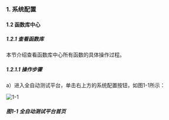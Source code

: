 ### 1. 系统配置

#### 1.2 函数库中心

##### 1.2.1 查看函数库

本节介绍查看函数库中心所有函数的具体操作过程。

##### 1.2.1.1 操作步骤

a）进入全自动测试平台，单击右上方的系统配置按钮，如图1-1所示：

![1-1](https://www.feisuanyz.com/fstest/xtpz/function_1_1.png)

##### 图1-1 全自动测试平台首页

